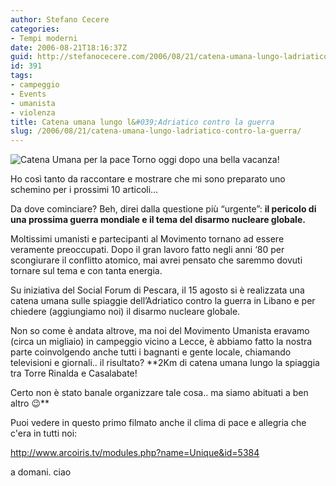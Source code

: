 ```yaml
---
author: Stefano Cecere
categories:
- Tempi moderni
date: 2006-08-21T18:16:37Z
guid: http://stefanocecere.com/2006/08/21/catena-umana-lungo-ladriatico-contro-la-guerra/
id: 391
tags:
- campeggio
- Events
- umanista
- violenza
title: Catena umana lungo l&#039;Adriatico contro la guerra
slug: /2006/08/21/catena-umana-lungo-ladriatico-contro-la-guerra/
---
```


<img align="left" title="Catena Umana per la pace" id="image390" alt="Catena Umana per la pace" src="http://stefanocecere.com/wp-content/uploads/sites/3/2006/08/catena_di_pace.jpg" />Torno oggi dopo una bella vacanza!
  
Ho così tanto da raccontare e mostrare che mi sono preparato uno schemino per i prossimi 10 articoli…

Da dove cominciare? Beh, direi dalla questione più “urgente”: **il pericolo di una prossima guerra mondiale e il tema del disarmo nucleare globale.**

Moltissimi umanisti e partecipanti al Movimento tornano ad essere veramente preoccupati. Dopo il gran lavoro fatto negli anni ‘80 per scongiurare il conflitto atomico, mai avrei pensato che saremmo dovuti tornare sul tema e con tanta energia.

Su iniziativa del Social Forum di Pescara, il 15 agosto si è realizzata una catena umana sulle spiaggie dell’Adriatico contro la guerra in Libano e per chiedere (aggiungiamo noi) il disarmo nucleare globale.

Non so come è andata altrove, ma noi del Movimento Umanista eravamo (circa un migliaio) in campeggio vicino a Lecce, è abbiamo fatto la nostra parte coinvolgendo anche tutti i bagnanti e gente locale, chiamando televisioni e giornali.. il risultato? **2Km di catena umana lungo la spiaggia tra Torre Rinalda e Casalabate!
  
Certo non è stato banale organizzare tale cosa.. ma siamo abituati a ben altro 😉**
  
Puoi vedere in questo primo filmato anche il clima di pace e allegria che c'era in tutti noi:
  
<a target="_blank" title="Video catena umana contro la guerra" href="http://www.arcoiris.tv/modules.php?name=Unique&id=5384">http://www.arcoiris.tv/modules.php?name=Unique&id=5384</a>

a domani. ciao